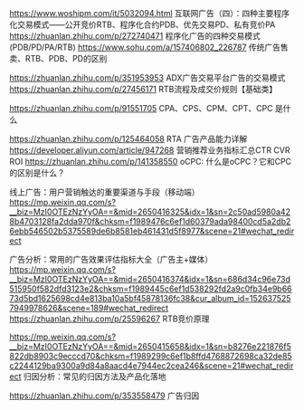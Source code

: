 https://www.woshipm.com/it/5032094.html  互联网广告（四）：四种主要程序化交易模式——公开竞价RTB、程序化合约PDB、优先交易PD、私有竞价PA
https://zhuanlan.zhihu.com/p/272740471 程序化广告的四种交易模式(PDB/PD/PA/RTB)
https://www.sohu.com/a/157406802_226787 传统广告售卖、RTB、PDB、PD的区别

https://zhuanlan.zhihu.com/p/351953953  ADX广告交易平台广告的交易模式
https://zhuanlan.zhihu.com/p/27456171  RTB流程及成交价规则【基础类】

https://zhuanlan.zhihu.com/p/91551705  CPA、CPS、CPM、CPT、CPC 是什么

https://zhuanlan.zhihu.com/p/125464058  RTA 广告产品能力详解
https://developer.aliyun.com/article/947268  营销推荐业务指标汇总CTR CVR ROI
https://zhuanlan.zhihu.com/p/141358550 oCPC: 什么是oCPC？它和CPC的区别是什么？

线上广告：用户营销触达的重要渠道与手段（移动端）
https://mp.weixin.qq.com/s?__biz=MzI0OTEzNzYyOA==&mid=2650416325&idx=1&sn=2c50ad5980a428b4703128fa2dda970f&chksm=f1989476c6ef1d60379ada98400cd5a2db26ebb546502b5375589de6b8581eb461431d5f8977&scene=21#wechat_redirect

广告分析：常用的广告效果评估指标大全（广告主+媒体）
https://mp.weixin.qq.com/s?__biz=MzI0OTEzNzYyOA==&mid=2650416374&idx=1&sn=686d34c96e73d515950f582dfd3123e2&chksm=f1989445c6ef1d538292fd2a9c0fb34e9b6673d5bd1625698cd4e813ba10a5bf45878136fc38&cur_album_id=1526375257949978626&scene=189#wechat_redirect
https://zhuanlan.zhihu.com/p/25596267    RTB竞价原理

https://mp.weixin.qq.com/s?__biz=MzI0OTEzNzYyOA==&mid=2650415658&idx=1&sn=b8276e221876f5822db8903c9ecccd70&chksm=f1989299c6ef1b8ffd4768872698ca32de85c2244129ba9300a9d84a8aacd4e7944ec2cea246&scene=21#wechat_redirect  归因分析：常见的归因方法及产品化落地

https://zhuanlan.zhihu.com/p/353558479 广告归因